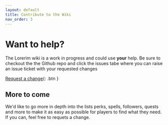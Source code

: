 ```yaml
---
layout: default
title: Contribute to the Wiki
nav_order: 3
---
```

# Want to help?

The Lorerim wiki is a work in progress and could use **your** help.
Be sure to checkout the the Github repo and click the issues tabe where you can raise an issue ticket with your requested changes

[Request a change](https://github.com/gouldsonium/lorerim-wiki/issues/new/choose){: .btn }

## More to come

We'd like to go more in depth into the lists perks, spells, followers, quests and more to make it as easy as possible for players to find what they need. If you can, feel free to requets a change.